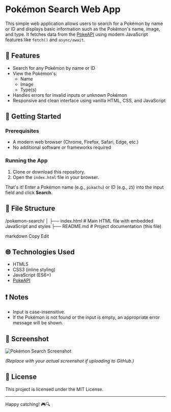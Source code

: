 # Pokémon Search Web App

This simple web application allows users to search for a Pokémon by name or ID and displays basic information such as the Pokémon's name, image, and type. It fetches data from the [PokeAPI](https://pokeapi.co/) using modern JavaScript features like `fetch()` and `async/await`.

## 🧾 Features

- Search for any Pokémon by name or ID
- View the Pokémon's:
  - Name
  - Image
  - Type(s)
- Handles errors for invalid inputs or unknown Pokémon
- Responsive and clean interface using vanilla HTML, CSS, and JavaScript

## 🚀 Getting Started

### Prerequisites

- A modern web browser (Chrome, Firefox, Safari, Edge, etc.)
- No additional software or frameworks required

### Running the App

1. Clone or download this repository.
2. Open the `index.html` file in your browser.

That's it! Enter a Pokémon name (e.g., `pikachu`) or ID (e.g., `25`) into the input field and click **Search**.

## 📁 File Structure

/pokemon-search/
│
├── index.html # Main HTML file with embedded JavaScript and styles
├── README.md # Project documentation (this file)

markdown
Copy
Edit

## 🌐 Technologies Used

- HTML5
- CSS3 (inline styling)
- JavaScript (ES6+)
- [PokeAPI](https://pokeapi.co/)

## ❗ Notes

- Input is case-insensitive.
- If the Pokémon is not found or the input is empty, an appropriate error message will be shown.

## 📸 Screenshot

![Pokémon Search Screenshot](https://raw.githubusercontent.com/your-username/pokemon-search/main/screenshot.png)

*(Replace with your actual screenshot if uploading to GitHub.)*

## 📄 License

This project is licensed under the MIT License.

---

Happy catching! 🎮🔍
